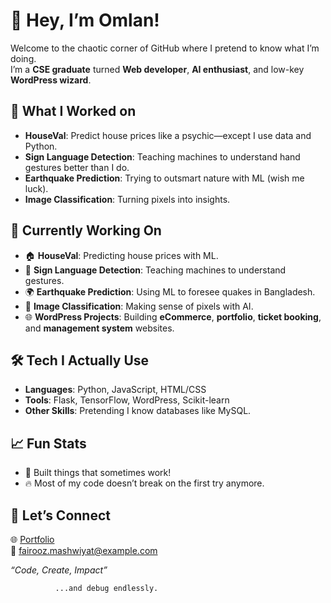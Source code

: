 # 👋 Hey, I’m Omlan!  

Welcome to the chaotic corner of GitHub where I pretend to know what I’m doing.  
I’m a **CSE graduate** turned **Web developer**, **AI enthusiast**, and low-key **WordPress wizard**.  



## 🚀 What I Worked on  
- **HouseVal**: Predict house prices like a psychic—except I use data and Python.  
- **Sign Language Detection**: Teaching machines to understand hand gestures better than I do.  
- **Earthquake Prediction**: Trying to outsmart nature with ML (wish me luck).  
- **Image Classification**: Turning pixels into insights.  



## 🔧 Currently Working On  
- 🏠 **HouseVal**: Predicting house prices with ML.  
- 🤟 **Sign Language Detection**: Teaching machines to understand gestures.  
- 🌍 **Earthquake Prediction**: Using ML to foresee quakes in Bangladesh.  
- 📸 **Image Classification**: Making sense of pixels with AI.  
- 🌐 **WordPress Projects**: Building **eCommerce**, **portfolio**, **ticket booking**, and **management system** websites.  



## 🛠️ Tech I Actually Use  
- **Languages**: Python, JavaScript, HTML/CSS  
- **Tools**: Flask, TensorFlow, WordPress, Scikit-learn  
- **Other Skills**: Pretending I know databases like MySQL.  



## 📈 Fun Stats  
- 🤖 Built things that sometimes work!  
- 🔥 Most of my code doesn’t break on the first try anymore.  



## 🤝 Let’s Connect  
🌐 [Portfolio](https://your-portfolio-link.com)  
📧 fairooz.mashwiyat@example.com  



_“Code, Create, Impact”_ 

              ...and debug endlessly. 
